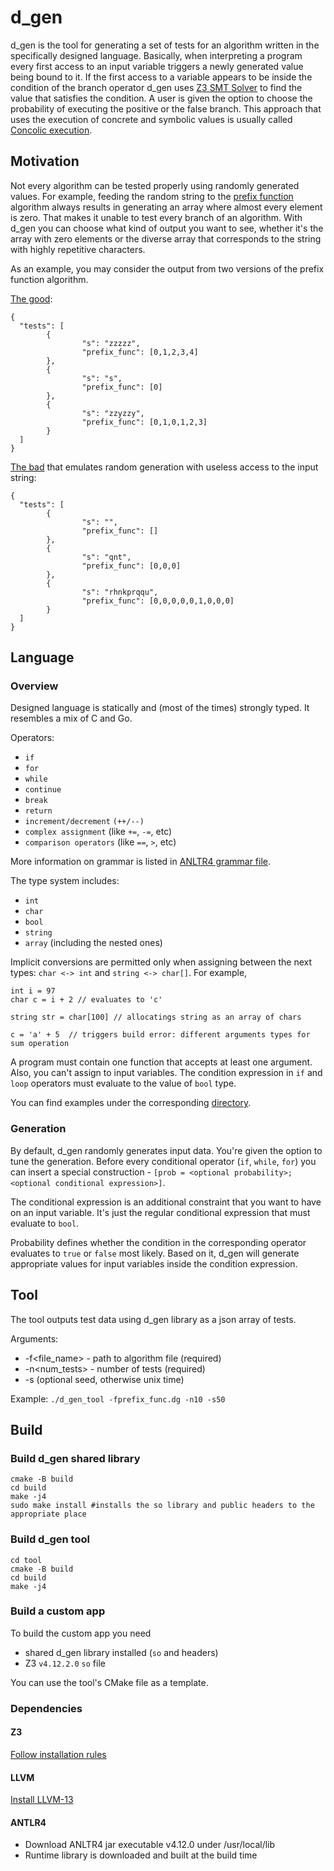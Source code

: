 # d_gen
d_gen is the tool for generating a set of tests for an algorithm written in the specifically designed language.
Basically, when interpreting a program every first access to an input variable triggers a newly generated
value being bound to it. If the first access to a variable appears to be inside the condition of the branch operator
d_gen uses [Z3 SMT Solver](https://www.microsoft.com/en-us/research/project/z3-3/) to find the value that satisfies the condition. A user is given the option to choose
the probability of executing the positive or the false branch.
This approach that uses the execution of concrete and symbolic values is usually called [Concolic execution](https://en.wikipedia.org/wiki/Concolic_testing).

## Motivation
Not every algorithm can be tested properly using randomly generated values.
For example, feeding the random string to the [prefix function](https://cp-algorithms.com/string/prefix-function.html) 
algorithm always results in generating an array where almost every element is zero. That makes it unable to test
every branch of an algorithm.
With d_gen you can choose what kind of output you want to see, whether it's the array with zero elements or 
the diverse array that corresponds to the string with highly repetitive characters.

As an example, you may consider the output from two versions of the prefix function algorithm.

[The good](examples/prefix_func.dg):
```
{
  "tests": [
        {
                "s": "zzzzz",
                "prefix_func": [0,1,2,3,4]
        },
        {
                "s": "s",
                "prefix_func": [0]
        },
        {
                "s": "zzyzzy",
                "prefix_func": [0,1,0,1,2,3]
        }
  ]
}
```

[The bad](examples/bad_prefix_func.dg) that emulates random generation with useless access to the input string:
```
{
  "tests": [
        {
                "s": "",
                "prefix_func": []
        },
        {
                "s": "qnt",
                "prefix_func": [0,0,0]
        },
        {
                "s": "rhnkprqqu",
                "prefix_func": [0,0,0,0,0,1,0,0,0]
        }
  ]
}
```

## Language
### Overview
Designed language is statically and (most of the times) strongly typed. It resembles a mix of C and Go.

Operators:
- `if`
- `for`
- `while`
- `continue`
- `break`
- `return`
- `increment/decrement` `(++/--)`
- `complex assignment` (like `+=`, `-=`, etc)
- `comparison operators` (like `==`, `>`, etc)

More information on grammar is listed in [ANLTR4 grammar file](d_gen.g4).

The type system includes:
- `int`
- `char`
- `bool`
- `string`
- `array` (including the nested ones)

Implicit conversions are permitted only when assigning between the next types:
`char <-> int` and `string <-> char[]`.
For example, 
```
int i = 97
char c = i + 2 // evaluates to 'c'

string str = char[100] // allocatings string as an array of chars

c = 'a' + 5  // triggers build error: different arguments types for sum operation
```

A program must contain one function that accepts at least one argument. Also, you can't assign to input variables.
The condition expression in `if` and `loop` operators must evaluate to the value of `bool` type.

You can find examples under the corresponding [directory](examples).

### Generation
By default, d_gen randomly generates input data. You're given the option to tune the generation. 
Before every conditional operator (`if`, `while`, `for`) you can insert a special construction - `[prob = <optional probability>; <optional conditional expression>]`.

The conditional expression is an additional constraint that you want to have on an input variable. 
It's just the regular conditional expression that must evaluate to `bool`.

Probability defines whether the condition in the corresponding operator evaluates to `true` or `false` most likely.
Based on it, d_gen will generate appropriate values for input variables inside the condition expression.

## Tool
The tool outputs test data using d_gen library as a json array of tests.

Arguments:
- -f<file_name> - path to algorithm file (required)
- -n<num_tests> - number of tests (required)
- -s<seed> (optional seed, otherwise unix time)

Example:
`./d_gen_tool -fprefix_func.dg -n10 -s50`

## Build
### Build d_gen shared library
```
cmake -B build
cd build
make -j4
sudo make install #installs the so library and public headers to the appropriate place
```
### Build d_gen tool
```
cd tool
cmake -B build
cd build
make -j4
```
### Build a custom app
To build the custom app you need 
- shared d_gen library installed (`so` and headers)
- Z3 `v4.12.2.0` `so` file

You can use the tool's CMake file as a template.
### Dependencies

#### Z3
[Follow installation rules](https://github.com/Z3Prover/z3/blob/master/README-CMake.md)

#### LLVM
[Install LLVM-13](https://github.com/llvm/llvm-project/releases/tag/llvmorg-13.0.0)

#### ANTLR4
- Download ANLTR4 jar executable v4.12.0 under /usr/local/lib
- Runtime library is downloaded and built at the build time
